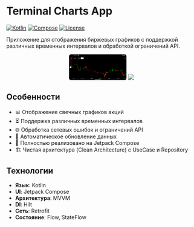 # Terminal Charts App

[![Kotlin](https://img.shields.io/badge/Kotlin-1.9.0-blue.svg)](https://kotlinlang.org)
[![Compose](https://img.shields.io/badge/Jetpack%20Compose-1.5.0-brightgreen)](https://developer.android.com/jetpack/compose)
[![License](https://img.shields.io/badge/License-MIT-green.svg)](https://opensource.org/licenses/MIT)

Приложение для отображения биржевых графиков с поддержкой различных временных интервалов и обработкой ограничений API.

<p align="center">
  <img src="screenshots/main_screen.png" width="30%">
  <img src="screenshots/error_state.png" width="30%">
</p>

## Особенности

- 📊 Отображение свечных графиков акций
- ⏳ Поддержка различных временных интервалов
- 🌐 Обработка сетевых ошибок и ограничений API
- 🔄 Автоматическое обновление данных
- 🎨 Полностью реализовано на Jetpack Compose
- 🏗 Чистая архитектура (Clean Architecture) с UseCase и Repository

## Технологии

- **Язык**: Kotlin
- **UI**: Jetpack Compose
- **Архитектура**: MVVM
- **DI**: Hilt
- **Сеть**: Retrofit
- **Состояние**: Flow, StateFlow
